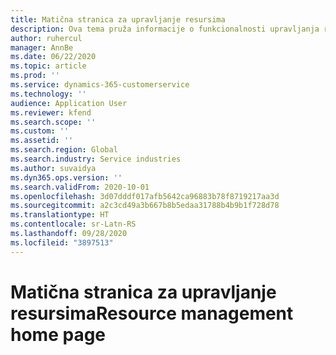 ```yaml
---
title: Matična stranica za upravljanje resursima
description: Ova tema pruža informacije o funkcionalnosti upravljanja resursima u usluzi Dynamics 365 Project operations.
author: ruhercul
manager: AnnBe
ms.date: 06/22/2020
ms.topic: article
ms.prod: ''
ms.service: dynamics-365-customerservice
ms.technology: ''
audience: Application User
ms.reviewer: kfend
ms.search.scope: ''
ms.custom: ''
ms.assetid: ''
ms.search.region: Global
ms.search.industry: Service industries
ms.author: suvaidya
ms.dyn365.ops.version: ''
ms.search.validFrom: 2020-10-01
ms.openlocfilehash: 3d07dddf017afb5642ca96883b78f8719217aa3d
ms.sourcegitcommit: a2c3cd49a3b667b8b5edaa31788b4b9b1f728d78
ms.translationtype: HT
ms.contentlocale: sr-Latn-RS
ms.lasthandoff: 09/28/2020
ms.locfileid: "3897513"
---
```

# <a name="resource-management-home-page"></a><span data-ttu-id="43eb1-103">Matična stranica za upravljanje resursima</span><span class="sxs-lookup"><span data-stu-id="43eb1-103">Resource management home page</span></span>
